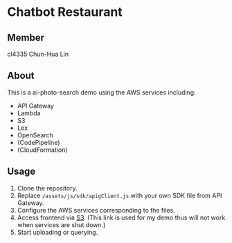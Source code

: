 # Chatbot Restaurant #

## Member ##
cl4335
Chun-Hua Lin

## About ##

This is a ai-photo-search demo using the AWS services including:
* API Gateway
* Lambda
* S3
* Lex
* OpenSearch
* (CodePipeline)
* (CloudFormation)

## Usage ##

1. Clone the repository.
2. Replace `/assets/js/sdk/apigClient.js` with your own SDK file from API
   Gateway.
3. Configure the AWS services corresponding to the files.
4. Access frontend via [S3](http://spring-2023-cloud-hw1.s3-website-us-east-1.amazonaws.com). (This link is used for my demo thus will not work when services are shut down.)
4. Start uploading or querying.
